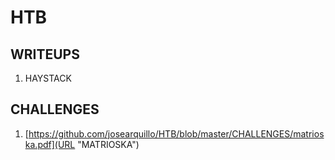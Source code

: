 # HTB

## WRITEUPS

1. HAYSTACK

## CHALLENGES

1. [https://github.com/josearquillo/HTB/blob/master/CHALLENGES/matrioska.pdf](URL "MATRIOSKA")

